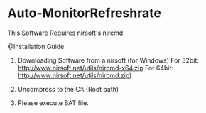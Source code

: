 # Auto-MonitorRefreshrate
This Software Requires nirsoft's nircmd.

@Installation Guide
1. Downloading Software from a nirsoft (for Windows)
For 32bit: http://www.nirsoft.net/utils/nircmd-x64.zip 
For 64bit: http://www.nirsoft.net/utils/nircmd.zip)

2. Uncompress to the C:\ (Root path)
3. Please execute BAT file.
